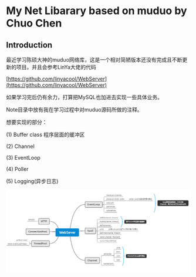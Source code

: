 # My Net Libarary based on muduo by Chuo Chen

## Introduction

最近学习陈硕大神的muduo网络库，这是一个相对简陋版本还没有完成且不断更新的项目。并且会参考LinYa大佬的代码

[https://github.com/linyacool/WebServer](https://github.com/linyacool/WebServer)

如果学习完后仍有余力，打算把MySQL也加进去实现一些具体业务。

Note目录中放有我在学习过程中对muduo源码所做的注释。

想要实现的部分：

(1) Buffer class 程序层面的缓冲区

(2) Channel

(3) EventLoop

(4) Poller

(5) Logging(异步日志)

![思维导图](https://github.com/ywq1113/myNetLib/blob/master/Note/image/1.png) 
